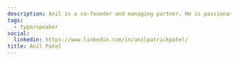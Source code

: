 ```yaml
---
description: Anil is a co-founder and managing partner. He is passionate about open data and leading the drive to digitize philanthropy. He will talk today about some of the trends GrantBook has seen in the nonprofit tech space, particularly around having an API first strategy, and the changing nature of work creating an increasing demand for data specialists to support evidence based grantmaking and impact reporting.
tags:
  - type/speaker
social:
  linkedin: https://www.linkedin.com/in/anilpatrickpatel/
title: Anil Patel
---
```


